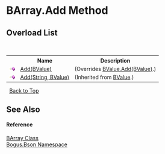 # BArray.Add Method 
 


## Overload List
&nbsp;<table><tr><th></th><th>Name</th><th>Description</th></tr><tr><td>![Public method](media/pubmethod.gif "Public method")</td><td><a href="M_Bogus_Bson_BArray_Add">Add(BValue)</a></td><td> (Overrides <a href="M_Bogus_Bson_BValue_Add">BValue.Add(BValue)</a>.)</td></tr><tr><td>![Public method](media/pubmethod.gif "Public method")</td><td><a href="M_Bogus_Bson_BValue_Add_1">Add(String, BValue)</a></td><td> (Inherited from <a href="T_Bogus_Bson_BValue">BValue</a>.)</td></tr></table>&nbsp;
<a href="#barray.add-method">Back to Top</a>

## See Also


#### Reference
<a href="T_Bogus_Bson_BArray">BArray Class</a><br /><a href="N_Bogus_Bson">Bogus.Bson Namespace</a><br />